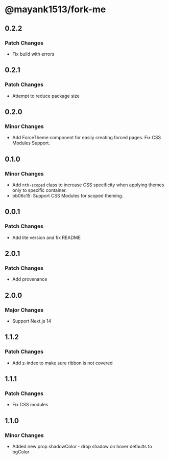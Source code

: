 # @mayank1513/fork-me

## 0.2.2

### Patch Changes

- Fix build with errors

## 0.2.1

### Patch Changes

- Attempt to reduce package size

## 0.2.0

### Minor Changes

- Add ForceTheme component for easily creating forced pages.
  Fix CSS Modules Support.

## 0.1.0

### Minor Changes

- Add `nth-scoped` class to increase CSS specificity when applying themes only to specific container.
- bb06c15: Support CSS Modules for scoped theming.

## 0.0.1

### Patch Changes

- Add lite version and fix README

## 2.0.1

### Patch Changes

- Add provenance

## 2.0.0

### Major Changes

- Support Next.js 14

## 1.1.2

### Patch Changes

- Add z-index to make sure ribbon is not covered

## 1.1.1

### Patch Changes

- Fix CSS modules

## 1.1.0

### Minor Changes

- Added new prop shadowColor - drop shadow on hover defaults to bgColor
